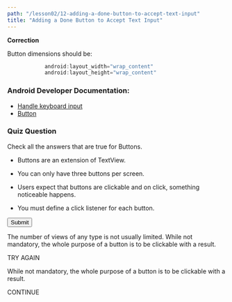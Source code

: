 ```yaml
---
path: "/lesson02/12-adding-a-done-button-to-accept-text-input"
title: "Adding a Done Button to Accept Text Input"
---
```

<youtube id="tBp-LPuk7HA"></youtube>

<p><strong>Correction</strong></p>
<p>Button dimensions should be:</p>

```ts
            android:layout_width="wrap_content"
            android:layout_height="wrap_content"
```

<h3 id="android-developer-documentation-">Android Developer Documentation:</h3>
<ul>
<li><a target="_blank" href="https://developer.android.com/training/keyboard-input/">Handle keyboard input</a></li>
<li><a target="_blank" href="https://developer.android.com/reference/android/widget/Button">Button </a></li>
</ul>

<h3>Quiz Question</h3>
<p>Check all the answers that are true for Buttons.</p>
<ul>
<li><p>Buttons are an extension of TextView.</p></li>
<li><p>You can only have three buttons per screen.</p></li>
<li><p>Users expect that buttons are clickable and on click, something noticeable happens.</p></li>
<li><p>You must define a click listener for each button.</p></li>
</ul>
<button>Submit</button>

<p>The number of views of any type is not usually limited. While not mandatory, the whole purpose of a button is to be clickable with a result.</p>
TRY AGAIN

<p>While not mandatory, the whole purpose of a button is to be clickable with a result.</p>
CONTINUE
